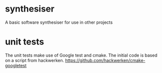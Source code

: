 # synthesiser
A basic software synthesiser for use in other projects

# unit tests
The unit tests make use of Google test and cmake. The initial code is based on a script from hackwerken. 
https://github.com/hackwerken/cmake-googletest
